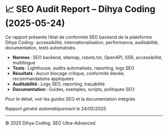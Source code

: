 # 📈 SEO Audit Report – Dihya Coding (2025-05-24)

Ce rapport présente l’état de conformité SEO backend de la plateforme Dihya Coding : accessibilité, internationalisation, performance, auditabilité, documentation, tests automatisés.

- **Normes** : SEO backend, sitemap, robots.txt, OpenAPI, SSR, accessibilité, multilingue
- **Tests** : Lighthouse, audits automatisés, reporting, logs SEO
- **Résultats** : Aucun blocage critique, conformité élevée, recommandations appliquées
- **Auditabilité** : Logs SEO, reporting, traçabilité
- **Documentation** : Guides, exemples, scripts, politiques SEO

Pour le détail, voir les guides SEO et la documentation intégrée.

*Rapport généré automatiquement le 24/05/2025.*

---
© 2025 Dihya Coding. SEO Ultra-Advanced.
